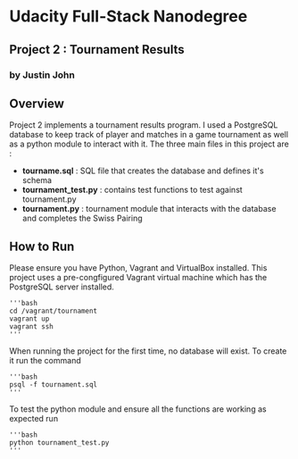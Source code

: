 # Udacity Full-Stack Nanodegree
## Project 2 : Tournament Results
### by Justin John

## Overview

Project 2 implements a tournament results program. I used a PostgreSQL database to keep track of player and matches in a game tournament as well as a python module to interact with it. The three main files in this project are :

- **tourname.sql** : SQL file that creates the database and defines it's schema
- **tournament_test.py** : contains test functions to test against tournament.py
- **tournament.py** : tournament module that interacts with the database and completes the Swiss Pairing

## How to Run

Please ensure you have Python, Vagrant and VirtualBox installed. This project uses a pre-congfigured Vagrant virtual machine which has the PostgreSQL server installed. 

	'''bash
	cd /vagrant/tournament
	vagrant up
	vagrant ssh
	'''

When running the project for the first time, no database will exist. To create it run the command
	
	'''bash
	psql -f tournament.sql
	'''

To test the python module and ensure all the functions are working as expected run 
	
	'''bash
	python tournament_test.py
	'''